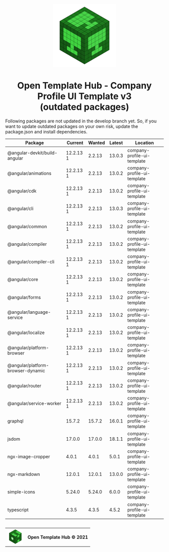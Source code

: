 <p align="center">
  <a href="https://opentemplatehub.com">
    <img src="https://raw.githubusercontent.com/open-template-hub/open-template-hub.github.io/master/assets/logo/ui/web-ui-logo.png" alt="Logo" width=200>
  </a>
</p>


<h1 align="center">
Open Template Hub - Company Profile UI Template v3
  <br/>
(outdated packages)
</h1>

Following packages are not updated in the develop branch yet. So, if you want to update outdated packages on your own risk, update the package.json and install dependencies.

| Package                             | Current    | Wanted   | Latest   | Location |
| --- | --- | --- | --- | --- |
| @angular-devkit/build-angular       | 12.2.13  1 | 2.2.13   | 13.0.3   | company-profile-ui-template |
| @angular/animations                 | 12.2.13  1 | 2.2.13   | 13.0.2   | company-profile-ui-template |
| @angular/cdk                        | 12.2.13  1 | 2.2.13   | 13.0.2   | company-profile-ui-template |
| @angular/cli                        | 12.2.13  1 | 2.2.13   | 13.0.3   | company-profile-ui-template |
| @angular/common                     | 12.2.13  1 | 2.2.13   | 13.0.2   | company-profile-ui-template |
| @angular/compiler                   | 12.2.13  1 | 2.2.13   | 13.0.2   | company-profile-ui-template |
| @angular/compiler-cli               | 12.2.13  1 | 2.2.13   | 13.0.2   | company-profile-ui-template |
| @angular/core                       | 12.2.13  1 | 2.2.13   | 13.0.2   | company-profile-ui-template |
| @angular/forms                      | 12.2.13  1 | 2.2.13   | 13.0.2   | company-profile-ui-template |
| @angular/language-service           | 12.2.13  1 | 2.2.13   | 13.0.2   | company-profile-ui-template |
| @angular/localize                   | 12.2.13  1 | 2.2.13   | 13.0.2   | company-profile-ui-template |
| @angular/platform-browser           | 12.2.13  1 | 2.2.13   | 13.0.2   | company-profile-ui-template |
| @angular/platform-browser-dynamic   | 12.2.13  1 | 2.2.13   | 13.0.2   | company-profile-ui-template |
| @angular/router                     | 12.2.13  1 | 2.2.13   | 13.0.2   | company-profile-ui-template |
| @angular/service-worker             | 12.2.13  1 | 2.2.13   | 13.0.2   | company-profile-ui-template |
| graphql                             |  15.7.2    | 15.7.2   | 16.0.1   | company-profile-ui-template |
| jsdom                               |  17.0.0    | 17.0.0   | 18.1.1   | company-profile-ui-template |
| ngx-image-cropper                   |   4.0.1    |  4.0.1   |  5.0.1   | company-profile-ui-template |
| ngx-markdown                        |  12.0.1    | 12.0.1   | 13.0.0   | company-profile-ui-template |
| simple-icons                        |  5.24.0    | 5.24.0   |  6.0.0   | company-profile-ui-template |
| typescript                          |   4.3.5    |  4.3.5   |  4.5.2   | company-profile-ui-template |

<table align="right"><tr><td><a href="https://opentemplatehub.com"><img src="https://raw.githubusercontent.com/open-template-hub/open-template-hub.github.io/master/assets/logo/brand-logo.png" width="50px" alt="oth"/></a></td><td><b>Open Template Hub © 2021</b></td></tr></table>


